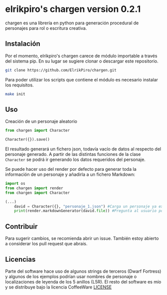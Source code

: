 # elrikpiro's chargen version 0.2.1

chargen es una librería en python para generación procedural de personajes para rol o escritura creativa.

## Instalación

Por el momento, elrikpiro's chargen carece de módulo importable a través del sistema pip. En su lugar se sugiere clonar o descargar este repositorio.

```bash
git clone https://github.com/ElrikPiro/chargen.git
```

Para poder utilizar los scripts que contiene el módulo es necesario instalar los requisitos.

```bash
make init
```

## Uso

Creación de un personaje aleatorio

```python
from chargen import Character

Character({}).save()
```

El resultado generará un fichero json, todavía vacío de datos al respecto del personaje generado. A partir de las distintas funciones de la clase `Character` se podrá ir generando los datos requeridos del personaje.

Se puede hacer uso del render por defecto para generar toda la información de un personaje y añadirla a un fichero Markdown:

```python
import os
from chargen import render
from chargen import Character

(...)
    david = Character({}, "personaje_1.json") #Carga un personaje ya existente
    print(render.markdownGenerator(david.file)) #Pregunta al usuario por los datos que faltan e imprime la ficha del personaje en formato markdown

```

## Contribuir
Para sugerir cambios, se recomienda abrir un issue. También estoy abierto a considerar los pull request que abrais.

## Licencias
Parte del software hace uso de algunos strings de terceros (Dwarf Fortress) y algunos de los ejemplos podrían usar nombres de personaje o localizaciones de leyenda de los 5 anillos (L5R). El resto del software es mío y se distribuye bajo la licencia CoffeeWare [LICENSE](LICENSE)
